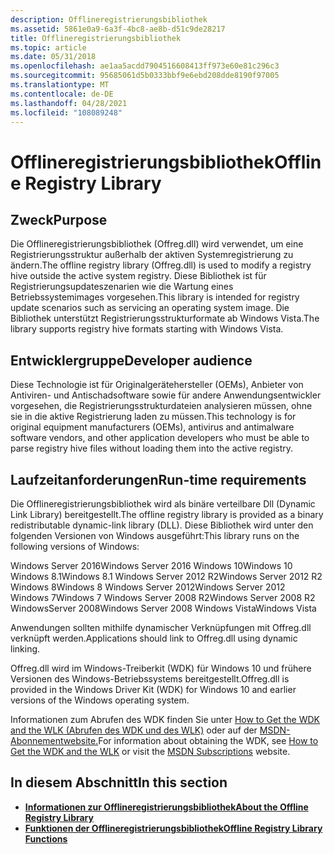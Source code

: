 ```yaml
---
description: Offlineregistrierungsbibliothek
ms.assetid: 5861e0a9-6a3f-4bc8-ae8b-d51c9de28217
title: Offlineregistrierungsbibliothek
ms.topic: article
ms.date: 05/31/2018
ms.openlocfilehash: ae1aa5acdd7904516608413ff973e60e81c296c3
ms.sourcegitcommit: 95685061d5b0333bbf9e6ebd208dde8190f97005
ms.translationtype: MT
ms.contentlocale: de-DE
ms.lasthandoff: 04/28/2021
ms.locfileid: "108089248"
---
```

# <a name="offline-registry-library"></a><span data-ttu-id="f0166-103">Offlineregistrierungsbibliothek</span><span class="sxs-lookup"><span data-stu-id="f0166-103">Offline Registry Library</span></span>

## <a name="purpose"></a><span data-ttu-id="f0166-104">Zweck</span><span class="sxs-lookup"><span data-stu-id="f0166-104">Purpose</span></span>

<span data-ttu-id="f0166-105">Die Offlineregistrierungsbibliothek (Offreg.dll) wird verwendet, um eine Registrierungsstruktur außerhalb der aktiven Systemregistrierung zu ändern.</span><span class="sxs-lookup"><span data-stu-id="f0166-105">The offline registry library (Offreg.dll) is used to modify a registry hive outside the active system registry.</span></span> <span data-ttu-id="f0166-106">Diese Bibliothek ist für Registrierungsupdateszenarien wie die Wartung eines Betriebssystemimages vorgesehen.</span><span class="sxs-lookup"><span data-stu-id="f0166-106">This library is intended for registry update scenarios such as servicing an operating system image.</span></span> <span data-ttu-id="f0166-107">Die Bibliothek unterstützt Registrierungsstrukturformate ab Windows Vista.</span><span class="sxs-lookup"><span data-stu-id="f0166-107">The library supports registry hive formats starting with Windows Vista.</span></span>

## <a name="developer-audience"></a><span data-ttu-id="f0166-108">Entwicklergruppe</span><span class="sxs-lookup"><span data-stu-id="f0166-108">Developer audience</span></span>

<span data-ttu-id="f0166-109">Diese Technologie ist für Originalgerätehersteller (OEMs), Anbieter von Antiviren- und Antischadsoftware sowie für andere Anwendungsentwickler vorgesehen, die Registrierungsstrukturdateien analysieren müssen, ohne sie in die aktive Registrierung laden zu müssen.</span><span class="sxs-lookup"><span data-stu-id="f0166-109">This technology is for original equipment manufacturers (OEMs), antivirus and antimalware software vendors, and other application developers who must be able to parse registry hive files without loading them into the active registry.</span></span>

## <a name="run-time-requirements"></a><span data-ttu-id="f0166-110">Laufzeitanforderungen</span><span class="sxs-lookup"><span data-stu-id="f0166-110">Run-time requirements</span></span>

<span data-ttu-id="f0166-111">Die Offlineregistrierungsbibliothek wird als binäre verteilbare Dll (Dynamic Link Library) bereitgestellt.</span><span class="sxs-lookup"><span data-stu-id="f0166-111">The offline registry library is provided as a binary redistributable dynamic-link library (DLL).</span></span> <span data-ttu-id="f0166-112">Diese Bibliothek wird unter den folgenden Versionen von Windows ausgeführt:</span><span class="sxs-lookup"><span data-stu-id="f0166-112">This library runs on the following versions of Windows:</span></span>

<dl> <span data-ttu-id="f0166-113">Windows Server 2016</span><span class="sxs-lookup"><span data-stu-id="f0166-113">Windows Server 2016</span></span>  
<span data-ttu-id="f0166-114">Windows 10</span><span class="sxs-lookup"><span data-stu-id="f0166-114">Windows 10</span></span>  
<span data-ttu-id="f0166-115">Windows 8.1</span><span class="sxs-lookup"><span data-stu-id="f0166-115">Windows 8.1</span></span>  
<span data-ttu-id="f0166-116">Windows Server 2012 R2</span><span class="sxs-lookup"><span data-stu-id="f0166-116">Windows Server 2012 R2</span></span>  
<span data-ttu-id="f0166-117">Windows 8</span><span class="sxs-lookup"><span data-stu-id="f0166-117">Windows 8</span></span>  
<span data-ttu-id="f0166-118">Windows Server 2012</span><span class="sxs-lookup"><span data-stu-id="f0166-118">Windows Server 2012</span></span>  
<span data-ttu-id="f0166-119">Windows 7</span><span class="sxs-lookup"><span data-stu-id="f0166-119">Windows 7</span></span>  
<span data-ttu-id="f0166-120">Windows Server 2008 R2</span><span class="sxs-lookup"><span data-stu-id="f0166-120">Windows Server 2008 R2</span></span>  
<span data-ttu-id="f0166-121">WindowsServer 2008</span><span class="sxs-lookup"><span data-stu-id="f0166-121">Windows Server 2008</span></span>  
<span data-ttu-id="f0166-122">Windows Vista</span><span class="sxs-lookup"><span data-stu-id="f0166-122">Windows Vista</span></span>  
</dl>

<span data-ttu-id="f0166-123">Anwendungen sollten mithilfe dynamischer Verknüpfungen mit Offreg.dll verknüpft werden.</span><span class="sxs-lookup"><span data-stu-id="f0166-123">Applications should link to Offreg.dll using dynamic linking.</span></span>

<span data-ttu-id="f0166-124">Offreg.dll wird im Windows-Treiberkit (WDK) für Windows 10 und frühere Versionen des Windows-Betriebssystems bereitgestellt.</span><span class="sxs-lookup"><span data-stu-id="f0166-124">Offreg.dll is provided in the Windows Driver Kit (WDK) for Windows 10 and earlier versions of the Windows operating system.</span></span>

<span data-ttu-id="f0166-125">Informationen zum Abrufen des WDK finden Sie unter [How to Get the WDK and the WLK (Abrufen des WDK und des WLK)](/windows-hardware/drivers/download-the-wdk) oder auf der [MSDN-Abonnementwebsite.](https://msdn.microsoft.com/subscriptions/default.aspx)</span><span class="sxs-lookup"><span data-stu-id="f0166-125">For information about obtaining the WDK, see [How to Get the WDK and the WLK](/windows-hardware/drivers/download-the-wdk) or visit the [MSDN Subscriptions](https://msdn.microsoft.com/subscriptions/default.aspx) website.</span></span>

## <a name="in-this-section"></a><span data-ttu-id="f0166-126">In diesem Abschnitt</span><span class="sxs-lookup"><span data-stu-id="f0166-126">In this section</span></span>

-   [<span data-ttu-id="f0166-127">**Informationen zur Offlineregistrierungsbibliothek**</span><span class="sxs-lookup"><span data-stu-id="f0166-127">**About the Offline Registry Library**</span></span>](about-the-offline-registry-library.md)
-   [<span data-ttu-id="f0166-128">**Funktionen der Offlineregistrierungsbibliothek**</span><span class="sxs-lookup"><span data-stu-id="f0166-128">**Offline Registry Library Functions**</span></span>](offline-registry-library-functions.md)

 

 
